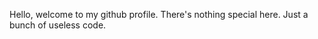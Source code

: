 Hello, welcome to my github profile.
There's nothing special here.
Just a bunch of useless code.



<!---
Soulnim/Soulnim is a ✨ special ✨ repository because its `README.md` (this file) appears on your GitHub profile.
You can click the Preview link to take a look at your changes.
--->
